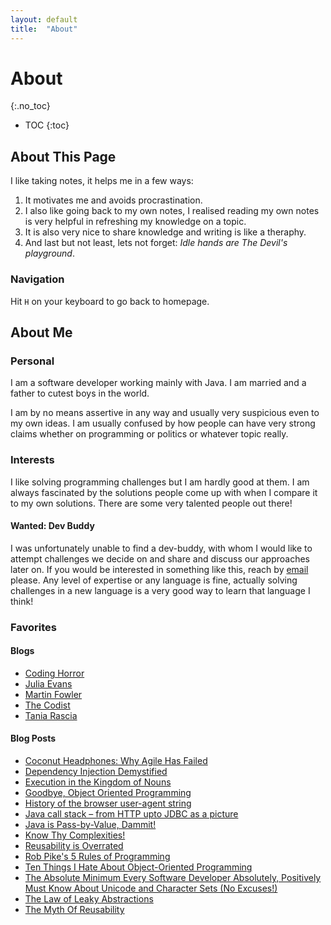 ```yaml
---
layout: default
title:  "About"
---
```


# About
{:.no_toc}

* TOC
{:toc}

## About This Page
I like taking notes, it helps me in a few ways: 

1. It motivates me and avoids procrastination. 
1. I also like going back to my own notes, I realised reading my own notes is very helpful in refreshing my knowledge on a topic. 
1. It is also very nice to share knowledge and writing is like a theraphy. 
1. And last but not least, lets not forget: _Idle hands are The Devil's playground_.

### Navigation
Hit `H` on your keyboard to go back to homepage.

## About Me
### Personal
I am a software developer working mainly with Java. I am married and  a father to cutest boys in the world.

I am by no means assertive in any way and usually very suspicious even to my own ideas. I am usually confused by how people can have very strong claims whether on programming or politics or whatever topic really.

### Interests
I like solving programming challenges but I am hardly good at them. I am always fascinated by the solutions people come up with when I compare it to my own solutions. There are some very talented people out there!

#### Wanted: Dev Buddy
I was unfortunately unable to find a dev-buddy, with whom I would like to attempt challenges we decide on and share and discuss our approaches later on. If you would be interested in something like this, reach by [email](koray@tugay.biz) please. Any level of expertise or any language is fine, actually solving challenges in a new language is a very good way to learn that language I think!  

### Favorites
#### Blogs
- [Coding Horror](https://blog.codinghorror.com/)
- [Julia Evans](https://jvns.ca/)
- [Martin Fowler](https://martinfowler.com/) 
- [The Codist](http://thecodist.com/)
- [Tania Rascia](https://www.taniarascia.com/)

#### Blog Posts
- [Coconut Headphones: Why Agile Has Failed](http://mikehadlow.blogspot.com/2014/03/coconut-headphones-why-agile-has-failed.html)
- [Dependency Injection Demystified](http://www.jamesshore.com/Blog/Dependency-Injection-Demystified.html)
- [Execution in the Kingdom of Nouns](http://steve-yegge.blogspot.com/2006/03/execution-in-kingdom-of-nouns.html)
- [Goodbye, Object Oriented Programming](https://medium.com/@cscalfani/goodbye-object-oriented-programming-a59cda4c0e53)
- [History of the browser user-agent string](https://webaim.org/blog/user-agent-string-history/)
- [Java call stack – from HTTP upto JDBC as a picture](https://ptrthomas.wordpress.com/2006/06/06/java-call-stack-from-http-upto-jdbc-as-a-picture/)
- [Java is Pass-by-Value, Dammit!](https://www.javadude.com/articles/passbyvalue.htm)
- [Know Thy Complexities!](http://bigocheatsheet.com/)
- [Reusability is Overrated](https://www.petrikainulainen.net/software-development/design/reusability-is-overrated)
- [Rob Pike's 5 Rules of Programming](http://users.ece.utexas.edu/~adnan/pike.html)
- [Ten Things I Hate About Object-Oriented Programming](http://blog.jot.fm/2010/08/26/ten-things-i-hate-about-object-oriented-programming/comment-page-2/)
- [The Absolute Minimum Every Software Developer Absolutely, Positively Must Know About Unicode and Character Sets (No Excuses!)](https://www.joelonsoftware.com/2003/10/08/the-absolute-minimum-every-software-developer-absolutely-positively-must-know-about-unicode-and-character-sets-no-excuses/)
- [The Law of Leaky Abstractions](https://www.joelonsoftware.com/2002/11/11/the-law-of-leaky-abstractions)
- [The Myth Of Reusability](http://thecodist.com/article/the-myth-of-reusability)
